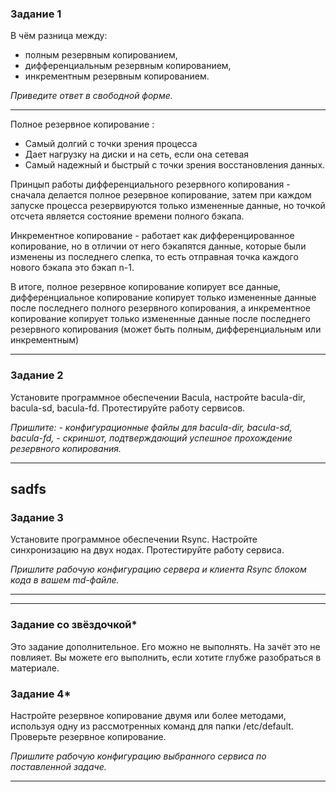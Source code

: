 ### Задание 1

В чём разница между:

- полным резервным копированием,
- дифференциальным резервным копированием,
- инкрементным резервным копированием.

*Приведите ответ в свободной форме.*

---
Полное резервное копирование :
- Самый долгий с точки зрения процесса
- Дает нагрузку на диски и на сеть, если она сетевая
- Самый надежный и быстрый с точки зрения восстановления
данных.

Принцып работы дифференциального резервного
копирования - сначала делается полное резервное копирование,
затем при каждом запуске процесса резервируются только
измененные данные, но точкой отсчета является состояние
времени полного бэкапа.

Инкрементное копирование - работает как дифференцированное
копирование, но в отличии от него бэкапятся данные, которые
были изменены из последнего слепка, то есть отправная точка
каждого нового бэкапа это бэкап n-1.

В итоге, полное резервное копирование копирует все данные,
дифференциальное копирование копирует только измененные данные
после последнего полного резервного копирования, а инкрементное
копирование копирует только измененные данные после последнего
резервного копирования (может быть полным, дифференциальным или инкрементным)

---
### Задание 2

Установите программное обеспечении Bacula, настройте bacula-dir, bacula-sd,  bacula-fd. Протестируйте работу сервисов.

*Пришлите:*
*- конфигурационные файлы для bacula-dir, bacula-sd,  bacula-fd,*
*- скриншот, подтверждающий успешное прохождение резервного копирования.*

---

###
sadfs
---
### Задание 3

Установите программное обеспечении Rsync. Настройте синхронизацию на двух нодах. Протестируйте работу сервиса.

*Пришлите рабочую конфигурацию сервера и клиента Rsync блоком кода в вашем md-файле.*

---


---
### Задание со звёздочкой*
Это задание дополнительное. Его можно не выполнять. На зачёт это не повлияет. Вы можете его выполнить, если хотите глубже разобраться в материале.

### Задание 4*

Настройте резервное копирование двумя или более методами, используя одну из рассмотренных команд для папки /etc/default. Проверьте резервное копирование.

*Пришлите рабочую конфигурацию выбранного сервиса по поставленной задаче.*

---
